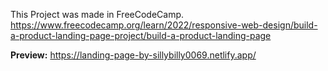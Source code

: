This Project was made in FreeCodeCamp.
https://www.freecodecamp.org/learn/2022/responsive-web-design/build-a-product-landing-page-project/build-a-product-landing-page

**Preview:** https://landing-page-by-sillybilly0069.netlify.app/